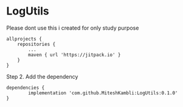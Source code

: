# LogUtils
Please dont use this i created for only study purpose

	allprojects {
		repositories {
			...
			maven { url 'https://jitpack.io' }
		}
	}
Step 2. Add the dependency

	dependencies {
	        implementation 'com.github.MiteshKambli:LogUtils:0.1.0'
	}
